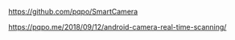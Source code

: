 

https://github.com/pqpo/SmartCamera

https://pqpo.me/2018/09/12/android-camera-real-time-scanning/